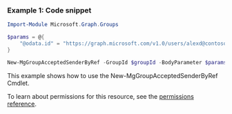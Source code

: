 ### Example 1: Code snippet

```powershell
Import-Module Microsoft.Graph.Groups

$params = @{
	"@odata.id" = "https://graph.microsoft.com/v1.0/users/alexd@contoso.com"
}

New-MgGroupAcceptedSenderByRef -GroupId $groupId -BodyParameter $params
```
This example shows how to use the New-MgGroupAcceptedSenderByRef Cmdlet.

To learn about permissions for this resource, see the [permissions reference](/graph/permissions-reference).

